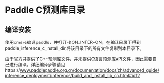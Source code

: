 # Paddle C预测库目录

## 编译安装
使用cmake编译paddle，并打开-DON_INFER=ON，在编译目录下得到paddle_inference_c_install_dir,将该目录下的所有文件复制到本目录下。

由于官方只提供了C++预测库文件，并未提供C语言预测库API文件，因此需要自己进行编译。详细编译步骤请见https://www.paddlepaddle.org.cn/documentation/docs/zh/advanced_guide/inference_deployment/inference/build_and_install_lib_cn.html#id12